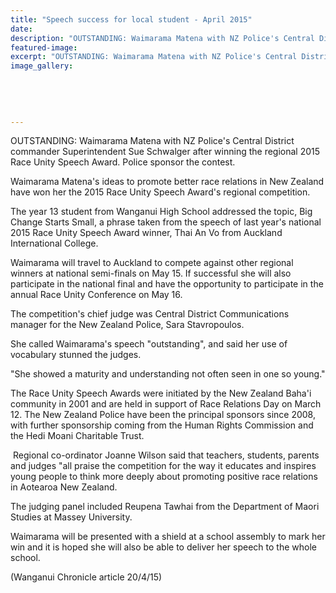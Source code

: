 ```yaml
---
title: "Speech success for local student - April 2015"
date: 
description: "OUTSTANDING: Waimarama Matena with NZ Police's Central District commander Superintendent Sue Schwalger after winning the regional 2015 Race Unity Speech Award..."
featured-image: 
excerpt: "OUTSTANDING: Waimarama Matena with NZ Police's Central District commander Superintendent Sue Schwalger after winning the regional 2015 Race Unity Speech Award..."
image_gallery:
    
    
    
    
    
---
```


<p>OUTSTANDING: Waimarama Matena with NZ Police's Central District commander Superintendent Sue Schwalger after winning the regional 2015 Race Unity Speech Award. Police sponsor the contest.</p>
<p>Waimarama&nbsp;Matena's ideas to promote better race relations in New Zealand have won her the 2015 Race Unity Speech Award's regional competition.</p>
<p>The year 13 student from Wanganui High School addressed the topic, Big Change Starts Small, a phrase taken from the speech of last year's national 2015 Race Unity Speech Award winner, Thai An Vo from Auckland International College.</p>
<p>Waimarama&nbsp;will travel to Auckland to compete against other regional winners at national semi-finals on May 15. If successful she will also participate in the national final and have the opportunity to participate in the annual Race Unity Conference on May 16.</p>
<p>The competition's chief judge was Central District Communications manager for the New Zealand Police, Sara Stavropoulos.</p>
<p>She called Waimarama's speech "outstanding", and said her use of vocabulary stunned the judges.</p>
<p>"She showed a maturity and understanding not often seen in one so young."</p>
<p>The Race Unity Speech Awards were initiated by the New Zealand Baha'i community in 2001 and are held in support of Race Relations Day on March 12. The New Zealand Police have been the principal sponsors since 2008, with further sponsorship coming from the Human Rights Commission and the Hedi Moani Charitable Trust.</p>
<p>&nbsp;Regional co-ordinator Joanne Wilson said that teachers, students, parents and judges "all praise the competition for the way it educates and inspires young people to think more deeply about promoting positive race relations in Aotearoa New Zealand.</p>
<p>The judging panel included Reupena Tawhai from the Department of Maori Studies at Massey University.</p>
<p>Waimarama&nbsp;will be presented with a shield at a school assembly to mark her win and it is hoped she will also be able to deliver her speech to the whole school.&nbsp;</p>
<p>(Wanganui Chronicle article 20/4/15)</p>

